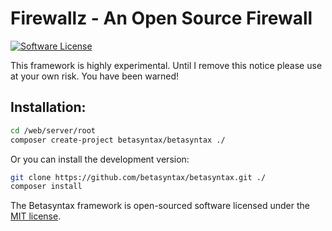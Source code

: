 # Firewallz - An Open Source Firewall
[![Software License](https://img.shields.io/badge/license-MIT-brightgreen.svg?style=flat-square)](LICENSE.md)
<!-- [![Build Status](https://img.shields.io/travis/betasyntax/framework/master.svg?style=flat-square)](https://travis-ci.org/betasyntax/framework) -->

This framework is highly experimental. Until I remove this notice please use at your own risk. You have been warned!

## Installation:
```bash
cd /web/server/root
composer create-project betasyntax/betasyntax ./
```
Or  you can install the development version:
```bash
git clone https://github.com/betasyntax/betasyntax.git ./
composer install
```

The Betasyntax framework is open-sourced software licensed under the [MIT license](http://opensource.org/licenses/MIT).
